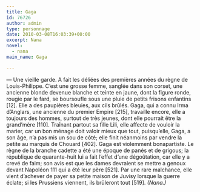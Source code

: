 ```yaml
---
title: Gaga
id: 76726
author: admin
type: personnage
date: 2010-03-08T16:03:39+00:00
excerpt: Nana
novel:
  - nana
main_name: Gaga

---
```

— Une vieille garde. A fait les déliées des premières années du règne de Louis-Philippe. C&rsquo;est une grosse femme, sanglée dans son corset, une ancienne blonde devenue blanche et teinte en jaune, dont la figure ronde, rougie par le fard, se boursoufle sous une pluie de petits frisons enfantins [12]. Elle a des paupières bleuies, aux cils brûlés. Gaga, qui a connu Irma d&rsquo;Anglars, une ancienne du premier Empire [215], travaille encore, elle a toujours des hommes, surtout de très jeunes, dont elle pourrait être la grand&rsquo;mère [110]. Traînant partout sa fille Lili, elle affecte de vouloir la marier, car un bon ménage doit valoir mieux que tout, puisqu&rsquo;elle, Gaga, a son âge, n&rsquo;a pas mis un sou de côté; elle finit néanmoins par vendre la petite au marquis de Chouard [402]. Gaga est violemment bonapartiste. Le règne de la branche cadette a été une époque de panés et de grigous; la république de quarante-huit lui a fait l&rsquo;effet d&rsquo;une dégoûtation, car elle y a crevé de faim; son avis est que les dames devraient se mettre a genoux devant Napoléon 111 qui a été leur père [521]. Par une rare malchance, elle vient d&rsquo;achever de payer sa petite maison de Juvisy lorsque la guerre éclate; si les Prussiens viennent, ils brûleront tout [519]. _(Nana.)_